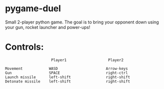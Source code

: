 # pygame-duel
Small 2-player python game. The goal is to bring your opponent down using your gun, rocket launcher and power-ups!

# Controls:

                         Player1                   Player2
                   
    Movement            WASD                      Arrow-keys
    Gun                 SPACE                     right-ctrl
    Launch missile      left-shift                right-shift
    Detonate missile    left-shift                right-shift
